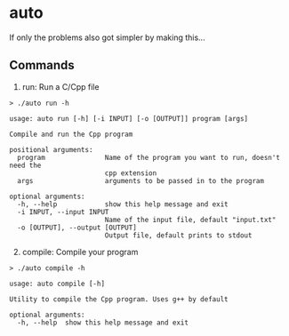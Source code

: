 # auto

If only the problems also got simpler by making this...

## Commands

1. run: Run a C/Cpp file

```
> ./auto run -h

usage: auto run [-h] [-i INPUT] [-o [OUTPUT]] program [args]

Compile and run the Cpp program

positional arguments:
  program               Name of the program you want to run, doesn't need the
                        cpp extension
  args                  arguments to be passed in to the program

optional arguments:
  -h, --help            show this help message and exit
  -i INPUT, --input INPUT
                        Name of the input file, default "input.txt"
  -o [OUTPUT], --output [OUTPUT]
                        Output file, default prints to stdout
```

2. compile: Compile your program

```
> ./auto compile -h

usage: auto compile [-h]

Utility to compile the Cpp program. Uses g++ by default

optional arguments:
  -h, --help  show this help message and exit
```
